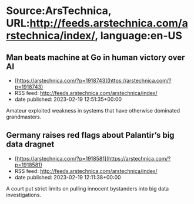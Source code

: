 # Source:ArsTechnica, URL:http://feeds.arstechnica.com/arstechnica/index/, language:en-US

## Man beats machine at Go in human victory over AI
 - [https://arstechnica.com/?p=1918743](https://arstechnica.com/?p=1918743)
 - RSS feed: http://feeds.arstechnica.com/arstechnica/index/
 - date published: 2023-02-19 12:51:35+00:00

Amateur exploited weakness in systems that have otherwise dominated grandmasters.

## Germany raises red flags about Palantir’s big data dragnet
 - [https://arstechnica.com/?p=1918581](https://arstechnica.com/?p=1918581)
 - RSS feed: http://feeds.arstechnica.com/arstechnica/index/
 - date published: 2023-02-19 12:11:38+00:00

A court put strict limits on pulling innocent bystanders into big data investigations.

